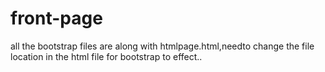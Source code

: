 # front-page
all the bootstrap files are along with htmlpage.html,needto change the file location in the html file for bootstrap to effect..
